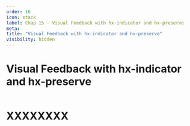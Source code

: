 ```yaml
---
order: 16
icon: stack
label: Chap 15 - Visual Feedback with hx-indicator and hx-preserve
meta:
title: "Visual Feedback with hx-indicator and hx-preserve"
visibility: hidden
---
```

# Visual Feedback with hx-indicator and hx-preserve

![]()

# XXXXXXXX

